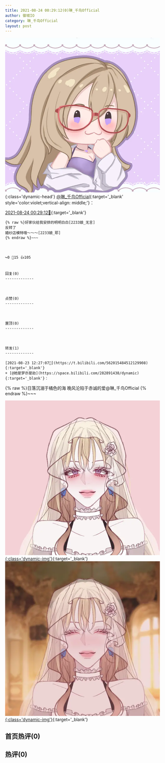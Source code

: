 ```yaml
---
title: 2021-08-24 00:29:12(0)琳_千鸟Official
author: 御坂IO
category: 琳_千鸟Official
layout: post
---
```


![img](/images/c0a88f85ebd0d056f37b114e0748e69556c8b488.jpg){:class='dynamic-head'}
[@琳_千鸟Official](https://space.bilibili.com/1620923329/dynamic){:target='_blank' style='color:violet;vertical-align: middle;'}：

[2021-08-24 00:29:12🔗](https://t.bilibili.com/562201563960363756){:target='_blank'}

~~~
{% raw %}好家伙给我安排的明明白白[2233娘_无言]
反转了
婚纱店模特哦～～～[2233娘_耶]
{% endraw %}~~~



↪️0 💬15 👍105


回复(0)
-------------



点赞(0)
-------------



置顶(0)
-------------



转发(1)
-------------

[2021-08-23 12:27:07🔗](https://t.bilibili.com/562015484512129908){:target='_blank'}
+ [@她是梦亦是劫](https://space.bilibili.com/282891438/dynamic){:target='_blank'}：
~~~
{% raw %}日落沉溺于橘色的海  晚风沦陷于赤诚的爱@琳_千鸟Official 
{% endraw %}~~~


[![img](/images/7d7f58199a0775f0f2c864d550b54c9d285f8f07.png){:class='dynamic-img'}](/images/7d7f58199a0775f0f2c864d550b54c9d285f8f07.png){:target='_blank'}
[![img](/images/c6f262f68071d7053c0b4be49f2d75125371b853.png){:class='dynamic-img'}](/images/c6f262f68071d7053c0b4be49f2d75125371b853.png){:target='_blank'}




首页热评(0)
-------------



热评(0)
-------------



